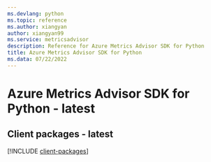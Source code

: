 ```yaml
---
ms.devlang: python
ms.topic: reference
ms.author: xiangyan
author: xiangyan99
ms.service: metricsadvisor
description: Reference for Azure Metrics Advisor SDK for Python
title: Azure Metrics Advisor SDK for Python
ms.data: 07/22/2022
---
```

# Azure Metrics Advisor SDK for Python - latest

## Client packages - latest
[!INCLUDE [client-packages](metrics-advisor-client-index.md)]